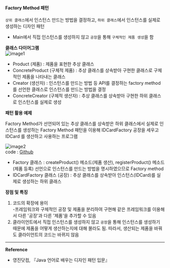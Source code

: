 ﻿
#### **Factory Method 패턴**  
`상위 클래스`에서 인스턴스 만드는 방법을 결정하고, `하위 클래스`에서 인스턴스를 실제로 생성하는 디자인 패턴  
- Main에서 직접 인스턴스를 생성하지 않고 `공장`을 통해 `구체적인 제품 생성`을 함  


**클래스 다이어그램**  
![image1](http://eun-bi.github.io/images/posting/0131_1.PNG)  

- Product (제품) : 제품을 표현한 추상 클래스  
- ConcreteProduct (구체적 제품) : 추상 클래스를 상속받아 구현한 클래스로 구체적인 제품을 나타내는 클래스  
- Creator (생산자) : 인스턴스를 만드는 방법 등 API를 결정하는 factory method를 선언한 클래스로 인스턴스를 만드는 방법을 결정  
- ConcreteCreator (구체적 생산자) : 추상 클래스를 상속받아 구현한 하위 클래스로 인스턴스를 실제로 생성  

**패턴 활용 예제**  

Factory Method가 선언되어 있는 추상 클래스를 상속받은 하위 클래스에서 실제로 인스턴스를 생성하는 Factory Method 패턴을 이용해 IDCardFactory 공장을 세우고 IDCard 를 생산하고 사용하는 프로그램  

![image2](http://eun-bi.github.io/images/posting/0131_2.PNG)  
code : [Github](https://github.com/eun-bi/java-design-patterns/tree/master/Factory-Method/src)  

- Factory 클래스 : createProduct() 메소드(제품 생산), registerProduct() 메소드 (제품 등록) 선언으로 인스턴스를 만드는 방법을 명시하였으므로 Factory method  
- IDCardFactory 클래스 (공장) : 추상 클래스를 상속받아 인스턴스(IDCard)를 실제로 생성하는 하위 클래스  

**장점 및 특징**  
1. 코드의 확장에 용이  
-프레임워크와 구체적인 공장 및 제품을 분리하여 구현해 같은 프레임워크를 이용해서 다른 '공장'과 다른 '제품'을 추가할 수 있음  
2. 클라이언트에서 직접 인스턴스를 생성하지 않고 `공장`을 통해 인스턴스를 생성하기 때문에 제품을 어떻게 생산하는지에 대해 몰라도 됨. 따라서, 생산되는 제품을 바꿔도 클라이언트의 코드는 바뀌지 않음  


---
**Reference**
- 영진닷컴, 『Java 언어로 배우는 디자인 패턴 입문』  
